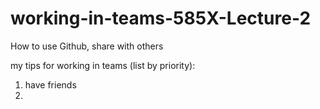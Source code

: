 # working-in-teams-585X-Lecture-2
How to use Github, share with others

my tips for working in teams (list by priority):

1. have friends
2. 
